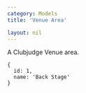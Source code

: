 ```yaml
---
category: Models
title: 'Venue Area'

layout: nil
---
```

A Clubjudge Venue area.

```
{
  id: 1,
  name: 'Back Stage'
}
```
